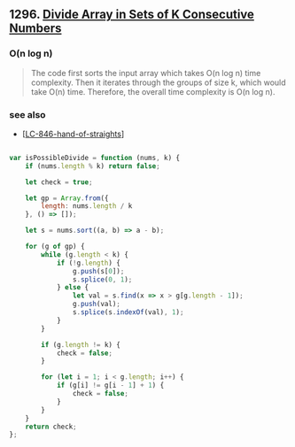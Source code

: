 ## 1296. [Divide Array in Sets of K Consecutive Numbers](https://leetcode.com/problems/divide-array-in-sets-of-k-consecutive-numbers) 

### O(n log n)	

> The code first sorts the input array which takes O(n log n) time complexity. Then it iterates through the groups of size k, which would take O(n) time. Therefore, the overall time complexity is O(n log n).

### see also 

- [[LC-846-hand-of-straights]]

```js 

var isPossibleDivide = function (nums, k) {
    if (nums.length % k) return false;

    let check = true;

    let gp = Array.from({
        length: nums.length / k
    }, () => []);

    let s = nums.sort((a, b) => a - b);

    for (g of gp) {
        while (g.length < k) {
            if (!g.length) {
                g.push(s[0]);
                s.splice(0, 1);
            } else {
                let val = s.find(x => x > g[g.length - 1]);
                g.push(val);
                s.splice(s.indexOf(val), 1);
            }
        }

        if (g.length != k) {
            check = false;
        }

        for (let i = 1; i < g.length; i++) {
            if (g[i] != g[i - 1] + 1) {
                check = false;
            }
        }
    }
    return check;
};

```


[//begin]: # "Autogenerated link references for markdown compatibility"
[LC-846-hand-of-straights]: LC-846-hand-of-straights "LC-846-hand-of-straights"
[//end]: # "Autogenerated link references"